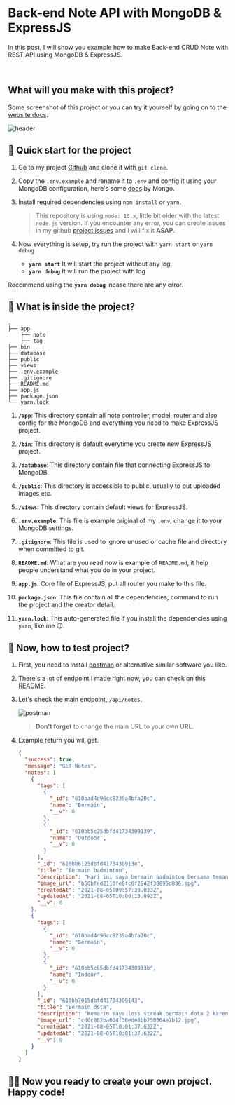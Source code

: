 <h1><strong>Back-end Note API with MongoDB & ExpressJS</strong></h1>

<p>In this post, I will show you example how to make Back-end CRUD Note with REST API using MongoDB & ExpressJS.</p>

<br/>

<h2>What will you make with this project?</h2>
<p>Some screenshot of this project or you can try it yourself by going on to the <a href="https://note-app-697812.herokuapp.com/" target="_blank">website docs</a>.</p>

![header](https://i.ibb.co/mvMkKKK/notes-api.png)

## 🚀 **Quick start for the project**

1. Go to my project [Github](https://github.com/J3ndra/NoteApp-backend) and clone it with `git clone`.

1. Copy the `.env.example` and rename it to `.env` and config it using your MongoDB configuration, here's some [docs](https://docs.mongodb.com/) by Mongo.

1. Install required dependencies using `npm install` or `yarn`.

   > This repository is using `node: 15.x`, little bit older with the latest `node.js` version. If you encounter any error, you can create issues in my github [project issues](https://github.com/J3ndra/NoteApp-backend/issues) and I will fix it **ASAP**.

1. Now everything is setup, try run the project with `yarn start` or `yarn debug`

   - **`yarn start`** It will start the project without any log.
   - **`yarn debug`** It will run the project with log

Recommend using the **`yarn debug`** incase there are any error.

## 📁 **What is inside the project?**

    .
    ├── app
        ├── note
        ├── tag
    ├── bin
    ├── database
    ├── public
    ├── views
    ├── .env.example
    ├── .gitignore
    ├── README.md
    ├── app.js
    ├── package.json
    └── yarn.lock

1. **`/app`**: This directory contain all note controller, model, router and also config for the MongoDB and everything you need to make ExpressJS project.

2. **`/bin`**: This directory is default everytime you create new ExpressJS project.

3. **`/database`**: This directory contain file that connecting ExpressJS to MongoDB.

4. **`/public`**: This directory is accessible to public, usually to put uploaded images etc.

5. **`/views`**: This directory contain default views for ExpressJS.

6. **`.env.example`**: This file is example original of my `.env`, change it to your MongoDB settings.

7. **`.gitignore`**: This file is used to ignore unused or cache file and directory when committed to git.

8. **`README.md`**: What are you read now is example of `README.md`, it help people understand what you do in your project.

9. **`app.js`**: Core file of ExpressJS, put all router you make to this file.

10. **`package.json`**: This file contain all the dependencies, command to run the project and the creator detail.

11. **`yarn.lock`**: This auto-generated file if you install the dependencies using `yarn`, like me 😉.

## 🤔 **Now, how to test project?**

1. First, you need to install [postman](https://www.postman.com/downloads/) or alternative similar software you like.
2. There's a lot of endpoint I made right now, you can check on this [README](https://github.com/J3ndra/NoteApp-backend/blob/master/README.md).

3. Let's check the main endpoint, `/api/notes`.

   ![postman](https://i.ibb.co/kGbK7bx/notes-api-postman.png)

   > **Don't forget** to change the main URL to your own URL.

4. Example return you will get.
   ```json
   {
     "success": true,
     "message": "GET Notes",
     "notes": [
       {
         "tags": [
           {
             "_id": "610bad4d96cc8239a4bfa20c",
             "name": "Bermain",
             "__v": 0
           },
           {
             "_id": "610bb5c25dbfd41734309139",
             "name": "Outdoor",
             "__v": 0
           }
         ],
         "_id": "610bb6125dbfd4173430913e",
         "title": "Bermain badminton",
         "description": "Hari ini saya bermain badminton bersama teman teman kantor saya.",
         "image_url": "b50bfed2110fe6fc6f2942f30895d836.jpg",
         "createdAt": "2021-08-05T09:57:38.033Z",
         "updatedAt": "2021-08-05T10:00:13.093Z",
         "__v": 0
       },
       {
         "tags": [
           {
             "_id": "610bad4d96cc8239a4bfa20c",
             "name": "Bermain",
             "__v": 0
           },
           {
             "_id": "610bb5c65dbfd4173430913b",
             "name": "Indoor",
             "__v": 0
           }
         ],
         "_id": "610bb7015dbfd41734309143",
         "title": "Bermain dota",
         "description": "Kemarin saya loss streak bermain dota 2 karena teman saya cupu sekali ingin memukul teman saya stonk.",
         "image_url": "cd0c862ba604f36ede8bb250364e7b12.jpg",
         "createdAt": "2021-08-05T10:01:37.632Z",
         "updatedAt": "2021-08-05T10:01:37.632Z",
         "__v": 0
       }
     ]
   }
   ```

## 👨‍🔧 Now you ready to create your own project. **Happy code!**